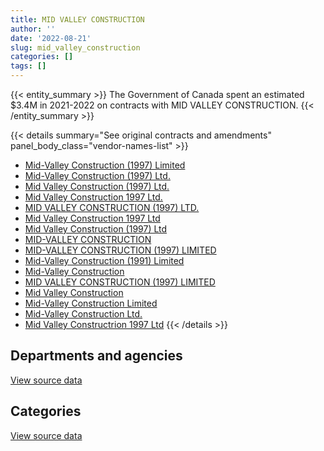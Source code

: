 ```yaml
---
title: MID VALLEY CONSTRUCTION
author: ''
date: '2022-08-21'
slug: mid_valley_construction
categories: []
tags: []
---
```


<script src="/rmarkdown-libs/htmlwidgets/htmlwidgets.js"></script>
<link href="/rmarkdown-libs/datatables-css/datatables-crosstalk.css" rel="stylesheet" />
<script src="/rmarkdown-libs/datatables-binding/datatables.js"></script>
<script src="/rmarkdown-libs/jquery/jquery-3.6.0.min.js"></script>
<link href="/rmarkdown-libs/dt-core-bootstrap/css/dataTables.bootstrap.min.css" rel="stylesheet" />
<link href="/rmarkdown-libs/dt-core-bootstrap/css/dataTables.bootstrap.extra.css" rel="stylesheet" />
<script src="/rmarkdown-libs/dt-core-bootstrap/js/jquery.dataTables.min.js"></script>
<script src="/rmarkdown-libs/dt-core-bootstrap/js/dataTables.bootstrap.min.js"></script>
<link href="/rmarkdown-libs/crosstalk/css/crosstalk.min.css" rel="stylesheet" />
<script src="/rmarkdown-libs/crosstalk/js/crosstalk.min.js"></script>
<script src="/rmarkdown-libs/htmlwidgets/htmlwidgets.js"></script>
<link href="/rmarkdown-libs/datatables-css/datatables-crosstalk.css" rel="stylesheet" />
<script src="/rmarkdown-libs/datatables-binding/datatables.js"></script>
<script src="/rmarkdown-libs/jquery/jquery-3.6.0.min.js"></script>
<link href="/rmarkdown-libs/dt-core-bootstrap/css/dataTables.bootstrap.min.css" rel="stylesheet" />
<link href="/rmarkdown-libs/dt-core-bootstrap/css/dataTables.bootstrap.extra.css" rel="stylesheet" />
<script src="/rmarkdown-libs/dt-core-bootstrap/js/jquery.dataTables.min.js"></script>
<script src="/rmarkdown-libs/dt-core-bootstrap/js/dataTables.bootstrap.min.js"></script>
<link href="/rmarkdown-libs/crosstalk/css/crosstalk.min.css" rel="stylesheet" />
<script src="/rmarkdown-libs/crosstalk/js/crosstalk.min.js"></script>

{{< entity_summary >}}
The Government of Canada spent an estimated \$3.4M in 2021-2022 on contracts with MID VALLEY CONSTRUCTION.
{{< /entity_summary >}}

{{< details summary="See original contracts and amendments" panel_body_class="vendor-names-list" >}}
- [Mid-Valley Construction (1997) Limited](https://search.open.canada.ca/en/ct/?sort=contract_value_f%20desc&page=1&search_text=%22Mid-Valley%20Construction%20%281997%29%20Limited%22)
- [Mid-Valley Construction (1997) Ltd.](https://search.open.canada.ca/en/ct/?sort=contract_value_f%20desc&page=1&search_text=%22Mid-Valley%20Construction%20%281997%29%20Ltd.%22)
- [Mid Valley Construction (1997) Ltd.](https://search.open.canada.ca/en/ct/?sort=contract_value_f%20desc&page=1&search_text=%22Mid%20Valley%20Construction%20%281997%29%20Ltd.%22)
- [Mid Valley Construction 1997 Ltd.](https://search.open.canada.ca/en/ct/?sort=contract_value_f%20desc&page=1&search_text=%22Mid%20Valley%20Construction%201997%20Ltd.%22)
- [MID VALLEY CONSTRUCTION (1997) LTD.](https://search.open.canada.ca/en/ct/?sort=contract_value_f%20desc&page=1&search_text=%22MID%20VALLEY%20CONSTRUCTION%20%281997%29%20LTD.%22)
- [Mid Valley Construction 1997 Ltd](https://search.open.canada.ca/en/ct/?sort=contract_value_f%20desc&page=1&search_text=%22Mid%20Valley%20Construction%201997%20Ltd%22)
- [Mid Valley Construction (1997) Ltd](https://search.open.canada.ca/en/ct/?sort=contract_value_f%20desc&page=1&search_text=%22Mid%20Valley%20Construction%20%281997%29%20Ltd%22)
- [MID-VALLEY CONSTRUCTION](https://search.open.canada.ca/en/ct/?sort=contract_value_f%20desc&page=1&search_text=%22MID-VALLEY%20CONSTRUCTION%22)
- [MID-VALLEY CONSTRUCTION (1997) LIMITED](https://search.open.canada.ca/en/ct/?sort=contract_value_f%20desc&page=1&search_text=%22MID-VALLEY%20CONSTRUCTION%20%281997%29%20LIMITED%22)
- [Mid-Valley Construction (1991) Limited](https://search.open.canada.ca/en/ct/?sort=contract_value_f%20desc&page=1&search_text=%22Mid-Valley%20Construction%20%281991%29%20Limited%22)
- [Mid-Valley Construction](https://search.open.canada.ca/en/ct/?sort=contract_value_f%20desc&page=1&search_text=%22Mid-Valley%20Construction%22)
- [MID VALLEY CONSTRUCTION (1997) LIMITED](https://search.open.canada.ca/en/ct/?sort=contract_value_f%20desc&page=1&search_text=%22MID%20VALLEY%20CONSTRUCTION%20%281997%29%20LIMITED%22)
- [Mid Valley Construction](https://search.open.canada.ca/en/ct/?sort=contract_value_f%20desc&page=1&search_text=%22Mid%20Valley%20Construction%22)
- [Mid-Valley Construction Limited](https://search.open.canada.ca/en/ct/?sort=contract_value_f%20desc&page=1&search_text=%22Mid-Valley%20Construction%20Limited%22)
- [Mid-Valley Construction Ltd.](https://search.open.canada.ca/en/ct/?sort=contract_value_f%20desc&page=1&search_text=%22Mid-Valley%20Construction%20Ltd.%22)
- [Mid Valley Constructrion 1997 Ltd](https://search.open.canada.ca/en/ct/?sort=contract_value_f%20desc&page=1&search_text=%22Mid%20Valley%20Constructrion%201997%20Ltd%22)
{{< /details >}}

## Departments and agencies

<div id="htmlwidget-1" style="width:100%;height:auto;" class="datatables html-widget"></div>
<script type="application/json" data-for="htmlwidget-1">{"x":{"style":"bootstrap","filter":"none","vertical":false,"data":[["<a href=\"/departments/dfo-mpo/\">Fisheries and Oceans Canada<\/a>","<a href=\"/departments/dnd-mdn/\">National Defence<\/a>","<a href=\"/departments/pc/\">Parks Canada<\/a>"],[175518.91,2952107.18,203982.4],[831291.51,4590639.43,null],[null,5807947.12,null],[null,2809877.2,612924.75]],"container":"<table class=\"table table-striped table-hover row-border order-column display\">\n  <thead>\n    <tr>\n      <th>Department<\/th>\n      <th>2018-2019<\/th>\n      <th>2019-2020<\/th>\n      <th>2020-2021<\/th>\n      <th>2021-2022<\/th>\n    <\/tr>\n  <\/thead>\n<\/table>","options":{"order":[[4,"desc"]],"pageLength":10,"autoWidth":true,"columnDefs":[{"targets":1,"render":"function(data, type, row, meta) {\n    return type !== 'display' ? data : DTWidget.formatCurrency(data, \"$\", 2, 3, \",\", \".\", true, null);\n  }"},{"targets":2,"render":"function(data, type, row, meta) {\n    return type !== 'display' ? data : DTWidget.formatCurrency(data, \"$\", 2, 3, \",\", \".\", true, null);\n  }"},{"targets":3,"render":"function(data, type, row, meta) {\n    return type !== 'display' ? data : DTWidget.formatCurrency(data, \"$\", 2, 3, \",\", \".\", true, null);\n  }"},{"targets":4,"render":"function(data, type, row, meta) {\n    return type !== 'display' ? data : DTWidget.formatCurrency(data, \"$\", 2, 3, \",\", \".\", true, null);\n  }"},{"width":"16%","targets":[1,2,3,4]},{"className":"dt-right","targets":[1,2,3,4]}],"orderClasses":false}},"evals":["options.columnDefs.0.render","options.columnDefs.1.render","options.columnDefs.2.render","options.columnDefs.3.render"],"jsHooks":[]}</script>
<p class="text-right">
<a href="https://github.com/GoC-Spending/contracts-data/tree/main/data/out/vendors/mid_valley_construction/summary_by_fiscal_year_by_department.csv" class="source-data-link btn btn-link">View source data</a>
</p>

## Categories

<div id="htmlwidget-2" style="width:100%;height:auto;" class="datatables html-widget"></div>
<script type="application/json" data-for="htmlwidget-2">{"x":{"style":"bootstrap","filter":"none","vertical":false,"data":[["<a href=\"/categories/1_facilities_and_construction/\">Facilities and construction<\/a>","<a href=\"/categories/5_transportation_and_logistics/\">Transportation and logistics<\/a>"],[3331608.49,null],[4651163.19,770767.75],[5807947.12,null],[3422801.95,null]],"container":"<table class=\"table table-striped table-hover row-border order-column display\">\n  <thead>\n    <tr>\n      <th>Category<\/th>\n      <th>2018-2019<\/th>\n      <th>2019-2020<\/th>\n      <th>2020-2021<\/th>\n      <th>2021-2022<\/th>\n    <\/tr>\n  <\/thead>\n<\/table>","options":{"order":[[4,"desc"]],"dom":"t","pageLength":30,"autoWidth":true,"columnDefs":[{"targets":1,"render":"function(data, type, row, meta) {\n    return type !== 'display' ? data : DTWidget.formatCurrency(data, \"$\", 2, 3, \",\", \".\", true, null);\n  }"},{"targets":2,"render":"function(data, type, row, meta) {\n    return type !== 'display' ? data : DTWidget.formatCurrency(data, \"$\", 2, 3, \",\", \".\", true, null);\n  }"},{"targets":3,"render":"function(data, type, row, meta) {\n    return type !== 'display' ? data : DTWidget.formatCurrency(data, \"$\", 2, 3, \",\", \".\", true, null);\n  }"},{"targets":4,"render":"function(data, type, row, meta) {\n    return type !== 'display' ? data : DTWidget.formatCurrency(data, \"$\", 2, 3, \",\", \".\", true, null);\n  }"},{"width":"16%","targets":[1,2,3,4]},{"className":"dt-right","targets":[1,2,3,4]}],"orderClasses":false,"lengthMenu":[10,25,30,50,100]}},"evals":["options.columnDefs.0.render","options.columnDefs.1.render","options.columnDefs.2.render","options.columnDefs.3.render"],"jsHooks":[]}</script>
<p class="text-right">
<a href="https://github.com/GoC-Spending/contracts-data/tree/main/data/out/vendors/mid_valley_construction/summary_by_fiscal_year_by_category.csv" class="source-data-link btn btn-link">View source data</a>
</p>
